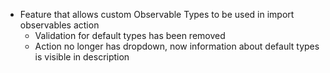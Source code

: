 * Feature that allows custom Observable Types to be used in import observables action
    * Validation for default types has been removed
    * Action no longer has dropdown, now information about default types is visible in description